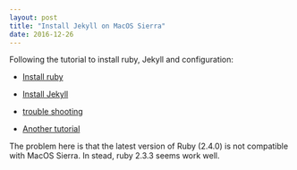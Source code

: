 ```yaml
---
layout: post
title: "Install Jekyll on MacOS Sierra"
date: 2016-12-26
---
```


Following the tutorial to install ruby, Jekyll and configuration:  

* [Install ruby](https://gorails.com/setup/osx/10.12-sierra)  

* [Install Jekyll](https://help.github.com/articles/setting-up-your-github-pages-site-locally-with-jekyll/)  

* [trouble shooting](http://jekyllrb.com/docs/troubleshooting/#installation-problems)  

* [Another tutorial](https://24ways.org/2013/get-started-with-github-pages/)

The problem here is that the latest version of Ruby (2.4.0) is not compatible with MacOS Sierra. In stead, ruby 2.3.3 seems work well.